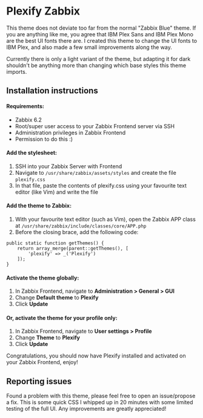 # Plexify Zabbix
This theme does not deviate too far from the normal "Zabbix Blue" theme. If you are anything like me, you agree that IBM Plex Sans and IBM Plex Mono are the best UI fonts there are. I created this theme to change the UI fonts to IBM Plex, and also made a few small improvements along the way.

Currently there is only a light variant of the theme, but adapting it for dark shouldn't be anything more than changing which base styles this theme imports.

## Installation instructions
#### Requirements:
- Zabbix 6.2
- Root/super user access to your Zabbix Frontend server via SSH
- Administration privileges in Zabbix Frontend
- Permission to do this :)

#### Add the stylesheet:
1. SSH into your Zabbix Server with Frontend
2. Navigate to `/usr/share/zabbix/assets/styles` and create the file `plexify.css`
3. In that file, paste the contents of plexify.css using your favourite text editor (like Vim) and write the file

#### Add the theme to Zabbix:
1. With your favourite text editor (such as Vim), open the Zabbix APP class at `/usr/share/zabbix/include/classes/core/APP.php`
2. Before the closing brace, add the following code:
```
public static function getThemes() {
    return array_merge(parent::getThemes(), [
        'plexify' => _('Plexify')
    ]);
}
```

#### Activate the theme globally:
1. In Zabbix Frontend, navigate to **Administration > General > GUI**
2. Change **Default theme** to **Plexify**
3. Click **Update**

#### Or, activate the theme for your profile only:
1. In Zabbix Frontend, navigate to **User settings > Profile**
2. Change **Theme** to **Plexify**
3. Click **Update**

Congratulations, you should now have Plexify installed and activated on your Zabbix Frontend, enjoy!

## Reporting issues
Found a problem with this theme, please feel free to open an issue/propose a fix. This is some quick CSS I whipped up in 20 minutes with some limited testing of the full UI. Any improvements are greatly appreciated!
